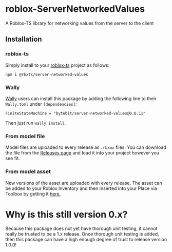 # roblox-ServerNetworkedValues
A Roblox-TS library for networking values from the server to the client

## Installation
### roblox-ts
Simply install to your [roblox-ts](https://roblox-ts.com/) project as follows:
```
npm i @rbxts/server-networked-values
```

### Wally
[Wally](https://github.com/UpliftGames/wally/) users can install this package by adding the following line to their `Wally.toml` under `[dependencies]`:
```
FiniteStateMachine = "bytebit/server-networked-values@0.0.11"
```

Then just run `wally install`.

### From model file
Model files are uploaded to every release as `.rbxmx` files. You can download the file from the [Releases page](https://github.com/Bytebit-Org/roblox-ServerNetworkedValues/releases) and load it into your project however you see fit.

### From model asset
New versions of the asset are uploaded with every release. The asset can be added to your Roblox Inventory and then inserted into your Place via Toolbox by getting it [here.](https://www.roblox.com/library/7874542045/Server-Networked-Values-Package)

# Why is this still version 0.x?
Because this package does not yet have thorough unit testing, it cannot really be trusted to be a 1.x release. Once thorough unit testing is added, then this package can have a high enough degree of trust to release version 1.0.0!
